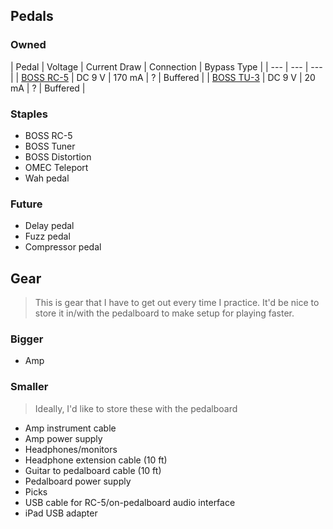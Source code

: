## Pedals

### Owned

 | Pedal | Voltage | Current Draw | Connection | Bypass Type |
 | --- | --- | --- |
 | [BOSS RC-5](https://www.boss.info/us/products/rc-5/specifications/) | DC 9 V | 170 mA | ? | Buffered |
 | [BOSS TU-3](https://www.boss.info/us/products/tu-3/specifications/) | DC 9 V | 20 mA | ? | Buffered |

### Staples

- BOSS RC-5
- BOSS Tuner
- BOSS Distortion
- OMEC Teleport
- Wah pedal

### Future

- Delay pedal
- Fuzz pedal
- Compressor pedal

## Gear

> This is gear that I have to get out every time I practice. It'd be nice to store it in/with the pedalboard to make setup for playing faster.

### Bigger

- Amp

### Smaller

> Ideally, I'd like to store these with the pedalboard

- Amp instrument cable
- Amp power supply
- Headphones/monitors
- Headphone extension cable (10 ft)
- Guitar to pedalboard cable (10 ft)
- Pedalboard power supply
- Picks
- USB cable for RC-5/on-pedalboard audio interface
- iPad USB adapter
